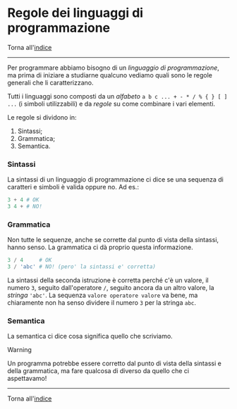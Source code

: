 # Regole dei linguaggi di programmazione

Torna all'[indice](../toc.md)

---

Per programmare abbiamo bisogno di un _linguaggio di programmazione_, ma prima di iniziare a studiarne qualcuno vediamo quali sono le regole generali che li caratterizzano.

Tutti i linguaggi sono composti da un _alfabeto_ `a b c ... + - * / % { } [ ] ...` (i simboli utilizzabili) e da _regole_ su come combinare i vari elementi.

Le regole si dividono in:

1. Sintassi;
1. Grammatica;
1. Semantica.

### Sintassi

La sintassi di un linguaggio di programmazione ci dice se una sequenza di caratteri e simboli è valida oppure no. Ad es.:

```py
3 + 4 # OK
3 4 + # NO!
```

### Grammatica

Non tutte le sequenze, anche se corrette dal punto di vista della sintassi, hanno senso. La grammatica ci dà proprio questa informazione.

```py
3 / 4     # OK
3 / 'abc' # NO! (pero' la sintassi e' corretta)
```

La sintassi della seconda istruzione è corretta perché c'è un valore, il numero `3`, seguito dall'operatore `/`, seguito ancora da un altro valore, la _stringa_ `'abc'`. La sequenza `valore operatore valore` va bene, ma chiaramente non ha senso dividere il numero `3` per la stringa `abc`.

### Semantica

La semantica ci dice cosa significa quello che scriviamo.

> [!WARNING]
> Un programma potrebbe essere corretto dal punto di vista della sintassi e della grammatica, ma fare qualcosa di diverso da quello che ci aspettavamo!

---

Torna all'[indice](../toc.md)
